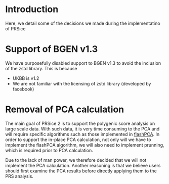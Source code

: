 # Introduction
Here, we detail some of the decisions we made during the implementatino of PRSice

# Support of BGEN v1.3
We have purposefully disabled support to BGEN v1.3 to avoid the inclusion of the zstd library. 
This is because
- UKBB is v1.2
- We are not familiar with the licensing of zstd library (developed by facebook)

# Removal of PCA calculation
The main goal of PRSice 2 is to support the polygenic score analysis on large scale data. 
With such data, it is very time consuming to the PCA and will require specific algorithms
such as those implemented in [flashPCA](https://github.com/gabraham/flashpca).
In order to support the in-place PCA calculation, not only will we have to implement the flashPCA algorithm, we 
will also need to implement prunning, which is required prior to PCA calculation. 

Due to the lack of man power, we therefore decided that we will not implement the PCA calculation. 
Another reasoning is that we believe users should first examine the PCA results before directly applying them
to the PRS analysis. 

